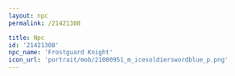 ```yaml
---
layout: npc
permalink: /21421308

title: Npc
id: '21421308'
npc_name: 'Frostguard Knight'
icon_url: 'portrait/mob/21000951_m_icesoldierswordblue_p.png'
---
```

